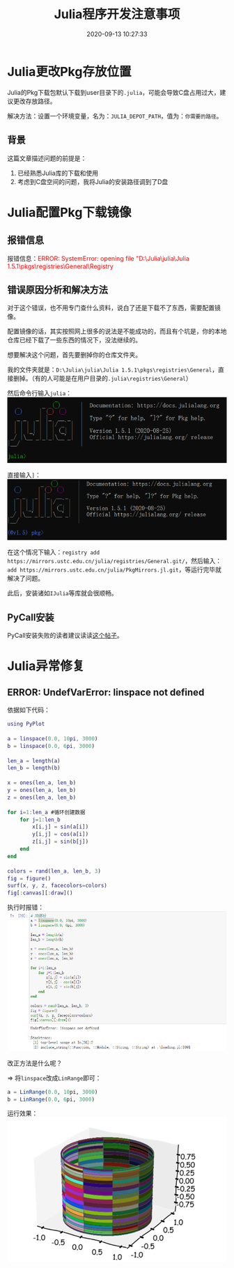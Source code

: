 ﻿---
title: Julia程序开发注意事项
date: 2020-09-13 10:27:33
summary: 本文分享一些Julia程序开发的注意事项。
tags:
- Julia
categories:
- 开发技术
---

# Julia更改Pkg存放位置

Julia的Pkg下载包默认下载到user目录下的`.julia`，可能会导致C盘占用过大，建议更改存放路径。

解决方法：设置一个环境变量，名为：`JULIA_DEPOT_PATH`，值为：`你需要的路径`。

## 背景

这篇文章描述问题的前提是：
1. 已经熟悉Julia库的下载和使用
2. 考虑到C盘空间的问题，我将Julia的安装路径调到了D盘

# Julia配置Pkg下载镜像

## 报错信息

报错信息：<font color="red">ERROR: SystemError: opening file "D:\\Julia\\julia\\Julia 1.5.1\\pkgs\\registries\\General\\Registry</font>

## 错误原因分析和解决方法

对于这个错误，也不用专门查什么资料，说白了还是下载不了东西，需要配置镜像。

配置镜像的话，其实按照网上很多的说法是不能成功的，而且有个坑是，你的本地仓库已经下载了一些东西的情况下，没法继续的。

想要解决这个问题，首先要删掉你的仓库文件夹。

我的文件夹就是：`D:\Julia\julia\Julia 1.5.1\pkgs\registries\General`，直接删掉。（有的人可能是在用户目录的`.julia\registries\General`）

然后命令行输入`julia`：
![](../../../images/软件开发/Julia/Julia程序开发注意事项/1.png)

直接输入`]`：
![](../../../images/软件开发/Julia/Julia程序开发注意事项/2.png)

在这个情况下输入：`registry add https://mirrors.ustc.edu.cn/julia/registries/General.git/`，然后输入：`add https://mirrors.ustc.edu.cn/julia/PkgMirrors.jl.git`，等运行完毕就解决了问题。

此后，安装诸如`IJulia`等库就会很顺畅。

## PyCall安装

PyCall安装失败的读者建议读读[这个帖子](https://discourse.juliacn.com/t/topic/2317)。

# Julia异常修复

## ERROR: UndefVarError: linspace not defined

依据如下代码：

```matlab
using PyPlot

a = linspace(0.0, 10pi, 3000)
b = linspace(0.0, 6pi, 3000)

len_a = length(a)
len_b = length(b)

x = ones(len_a, len_b)
y = ones(len_a, len_b)
z = ones(len_a, len_b)

for i=1:len_a #循环创建数据
    for j=1:len_b
        x[i,j] = sin(a[i])
        y[i,j] = cos(a[i])
        z[i,j] = sin(b[j])
    end
end

colors = rand(len_a, len_b, 3)
fig = figure()
surf(x, y, z, facecolors=colors) 
fig[:canvas][:draw]()
```

执行时报错：
![](../../../images/软件开发/Julia/Julia程序开发注意事项/3.png)

改正方法是什么呢？

=> 将`linspace`改成`LinRange`即可：
```julia
a = LinRange(0.0, 10pi, 3000)
b = LinRange(0.0, 6pi, 3000)
```

运行效果：
![](../../../images/软件开发/Julia/Julia程序开发注意事项/4.png)
